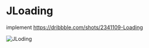 # JLoading
implement https://dribbble.com/shots/2341109-Loading

![JLoding][1]

[1]: (https://github.com/zhipcui/JLoading/blob/master/JLoading.gif)

